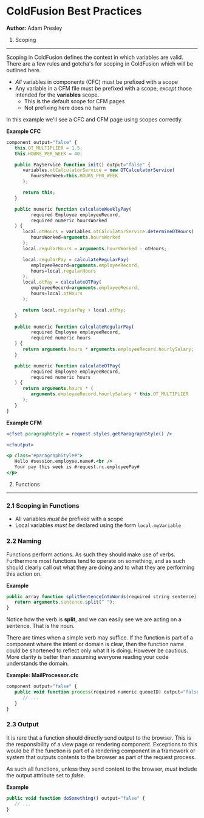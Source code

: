 ColdFusion Best Practices
========================

**Author:** Adam Presley

1. Scoping
----------
Scoping in ColdFusion defines the context in which variables are valid. There
are a few rules and gotcha's for scoping in ColdFusion which will be outlined
here.

* *All* variables in components (CFC) must be prefixed with a scope
* Any variable in a CFM file must be prefixed with a scope, *except* those
   intended for the **variables** scope.
   - This is the default scope for CFM pages
   - Not prefixing here does no harm

In this example we'll see a CFC and CFM page using scopes correctly.

**Example CFC**
```js
component output="false" {
   this.OT_MULTIPLIER = 1.5;
   this.HOURS_PER_WEEK = 40;

   public PayService function init() output="false" {
      variables.otCalculatorService = new OTCalculatorService(
         hoursPerWeek=this.HOURS_PER_WEEK
      );

      return this;
   }

   public numeric function calculateWeeklyPay(
         required Employee employeeRecord,
         required numeric hoursWorked
   ) {
      local.otHours = variables.otCalculatorService.determineOTHours(
         hoursWorked=arguments.hoursWorked
      );
      local.regularHours = arguments.hoursWorked - otHours;

      local.regularPay = calculateRegularPay(
         employeeRecord=arguments.employeeRecord,
         hours=local.regularHours
      );
      local.otPay = calculateOTPay(
         employeeRecord=arguments.employeeRecord,
         hours=local.otHours
      );

      return local.regularPay + local.otPay;
   }

   public numeric function calculateRegularPay(
         required Employee employeeRecord,
         required numeric hours
   ) {
      return arguments.hours * arguments.employeeRecord.hourlySalary;
   }

   public numeric function calculateOTPay(
         required Employee employeeRecord,
         required numeric hours
   ) {
      return arguments.hours * (
         arguments.employeeRecord.hourlySalary * this.OT_MULTIPLIER
      );
   }
}
```

**Example CFM**
```cfm
<cfset paragraphStyle = request.styles.getParagraphStyle() />

<cfoutput>

<p class="#paragraphStyle#">
   Hello #session.employee.name#.<br />
   Your pay this week is #request.rc.employeePay#
</p>
```

2. Functions
------------

### 2.1 Scoping in Functions
* All variables *must be* prefixed with a scope
* Local variables *must be* declared using the form ```local.myVariable```

### 2.2 Naming
Functions perform actions. As such they should make use of verbs. Furthermore
most functions tend to operate on something, and as such should clearly call
out what they are doing and to what they are performing this action on.

**Example**
```js
public array function splitSentenceIntoWords(required string sentence) output="false" {
   return arguments.sentence.split(" ");
}
```

Notice how the verb is **split**, and we can easily see we are acting on a
sentence. That is the noun.

There are times when a simple verb may suffice. If the function is part of a
component where the intent or domain is clear, then the function name could
be shortened to reflect only what it is doing. However be cautious.
More clarity is better than assuming everyone reading your code understands
the domain.

**Example: MailProcessor.cfc**
```js
component output="false" {
   public void function process(required numeric queueID) output="false" {
      // ...
   }
}
```

### 2.3 Output
It is rare that a function should directly send output to the browser. This is
the responsibility of a view page or rendering component. Exceptions to this would
be if the function is part of a rendering component in a framework or system
that outputs contents to the browser as part of the request process.

As such all functions, unless they send content to the browser, *must* include
the output attribute set to *false*.

**Example**
```js
public void function doSomething() output="false" {
   // ...
}
```
